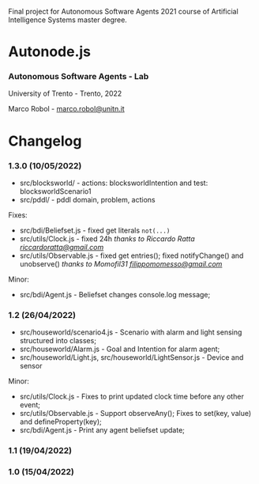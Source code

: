 Final project for Autonomous Software Agents 2021 course of Artificial Intelligence Systems master degree. 

# Autonode.js

### Autonomous Software Agents - Lab

University of Trento - Trento, 2022

Marco Robol - marco.robol@unitn.it

# Changelog

### 1.3.0 (10/05/2022)

- src/blocksworld/ - actions: blocksworldIntention and test: blocksworldScenario1
- src/pddl/ - pddl domain, problem, actions

Fixes:
- src/bdi/Beliefset.js - fixed get literals `not(...)`
- src/utils/Clock.js - fixed 24h *thanks to Riccardo Ratta <riccardoratta@gmail.com>*
- src/utils/Observable.js - fixed get entries(); fixed notifyChange() and unobserve() *thanks to Momofil31 <filippomomesso@gmail.com>*

Minor:
- src/bdi/Agent.js - Beliefset changes console.log message;

### 1.2 (26/04/2022)

- src/houseworld/scenario4.js - Scenario with alarm and light sensing structured into classes; 
- src/houseworld/Alarm.js - Goal and Intention for alarm agent;
- src/houseworld/Light.js, src/houseworld/LightSensor.js - Device and sensor

Minor:
- src/utils/Clock.js - Fixes to print updated clock time before any other event;
- src/utils/Observable.js - Support observeAny(); Fixes to set(key, value) and defineProperty(key);
- src/bdi/Agent.js - Print any agent beliefset update;

### 1.1 (19/04/2022)

### 1.0 (15/04/2022)

